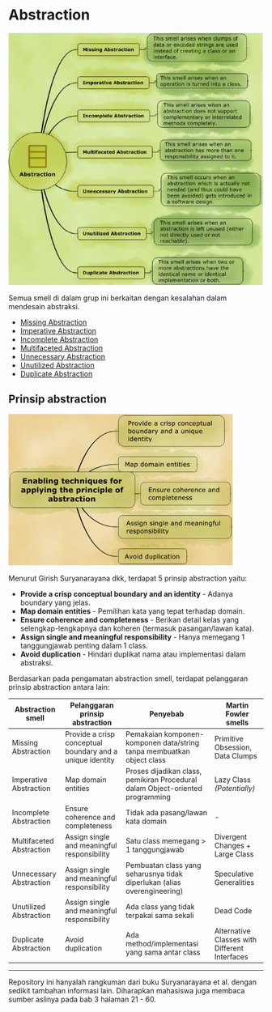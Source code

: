 # Abstraction

![Girish abstraction smell](abstraction.png)

Semua smell di dalam grup ini berkaitan dengan kesalahan dalam mendesain abstraksi.

- [Missing Abstraction](missing/)
- [Imperative Abstraction](imperative/)
- [Incomplete Abstraction](incomplete/)
- [Multifaceted Abstraction](multifaceted/)
- [Unnecessary Abstraction](unnecessary/)
- [Unutilized Abstraction](unutilized/)
- [Duplicate Abstraction](duplicate/)

## Prinsip abstraction

![Girish abstraction principles](abstraction-principles.png)

Menurut Girish Suryanarayana dkk, terdapat 5 prinsip abstraction yaitu:

- **Provide a crisp conceptual boundary and an identity** - Adanya boundary yang jelas.
- **Map domain entities** - Pemilihan kata yang tepat terhadap domain.
- **Ensure coherence and completeness** - Berikan detail kelas yang selengkap-lengkapnya dan koheren (termasuk pasangan/lawan kata).
- **Assign single and meaningful responsibility** - Hanya memegang 1 tanggungjawab penting dalam 1 class.
- **Avoid duplication** - Hindari duplikat nama atau implementasi dalam abstraksi.

Berdasarkan pada pengamatan abstraction smell, terdapat pelanggaran prinsip abstraction antara lain:

| Abstraction smell | Pelanggaran prinsip abstraction | Penyebab | Martin Fowler smells |
| --- | --- | --- | --- |
| Missing Abstraction | Provide a crisp conceptual boundary and a unique identity | Pemakaian komponen-komponen data/string tanpa membuatkan object class | Primitive Obsession, Data Clumps |
| Imperative Abstraction | Map domain entities | Proses dijadikan class, pemikiran Procedural dalam Object-oriented programming | Lazy Class *(Potentially)* |
| Incomplete Abstraction | Ensure coherence and completeness | Tidak ada pasang/lawan kata domain | - |
| Multifaceted Abstraction | Assign single and meaningful responsibility | Satu class memegang > 1 tanggungjawab | Divergent Changes + Large Class |
| Unnecessary Abstraction | Assign single and meaningful responsibility | Pembuatan class yang seharusnya tidak diperlukan (alias overengineering) | Speculative Generalities |
| Unutilized Abstraction | Assign single and meaningful responsibility | Ada class yang tidak terpakai sama sekali | Dead Code |
| Duplicate Abstraction | Avoid duplication | Ada method/implementasi yang sama antar class | Alternative Classes with Different Interfaces |

---

Repository ini hanyalah rangkuman dari buku Suryanarayana et al. dengan sedikit tambahan informasi lain. Diharapkan mahasiswa juga membaca sumber aslinya pada bab 3 halaman 21 - 60.
